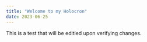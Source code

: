 ```yaml
---
title: "Welcome to my Holocron"
date: 2023-06-25
---
```


This is a test that will be editied upon verifying changes.

